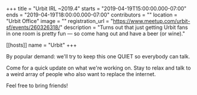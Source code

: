 +++
title = "Urbit IRL ~2019.4"
starts = "2019-04-19T15:00:00.000-07:00"
ends = "2019-04-19T18:00:00.000-07:00"
contributors = ""
location = "Urbit Office"
image = ""
registration_url = "https://www.meetup.com/urbit-sf/events/260326318/"
description = "Turns out that just getting Urbit fans in one room is pretty fun — so come hang out and have a beer (or wine)."

[[hosts]]
name = "Urbit"
+++

By popular demand: we'll try to keep this one QUIET so everybody can talk.

Come for a quick update on what we're working on. Stay to relax and talk to a weird array of people who also want to replace the internet.

Feel free to bring friends!
